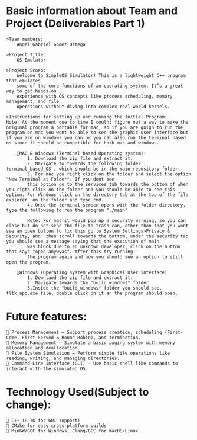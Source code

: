# Basic information about Team and Project (Deliverables Part 1)
    >Team members: 
        Angel Gabriel Gomez Ortega

    >Project Title: 
        OS Emulator

    >Project Scoap:
        Welcome to SimpleOS Simulator! This is a lightweight C++ program that emulates 
        some of the core functions of an operating system. It’s a great way to get hands-on 
        experience with OS concepts like process scheduling, memory management, and file 
        operations—without diving into complex real-world kernels.

    >Instructions for setting up and running the Initial Program:
    Note: At the moment due to time I coulnt figure out a way to make the original program a portable for mac, so if you are goign to run the program on mac you wont be able to see the graphic user interface but if you are on windows you can or you can also run the terminal based os since it should be compatible for both mac and windows.
    
        🔹MAC & Windows (Terminal based Operating system):
            1. Download the zip file and extract it.
            2. Navigate to towards the following folder : terminal_based_OS , which should be in the main repository folder.
            3. For mac you right click on the folder and select the option "New Terminal at Folder". If you dont see
            this option go to the services tab towards the bottom of when you rigth click on the folder and you should be able to see this option. For Windows click on the directory tab at the top of the file explorer  on the folder and type cmd. 
            4. Once the terminal screen opens with the folder directory, type the following to run the program "./main"

            Note: For mac it would pop up a security warning, so you can close but do not send the file to trash can, other than that you wont see an open button to fix this go to System Settings>Privacy & Security, and  then scroll towards the bottom, under the security tap you should see a message saying that the execution of main 
            was block due to an unknown developer, click on the button that says "open anywyas". After this try running 
            the program again and now you should see an option to still open the program.

        🔹Windows (Operating system with Graphical User interface)
            1. Downlaod the zip file and extract it.
            2. Navigate towards the "build_windows" folder
            3.Inside the "build_windows" folder you should see, fltk_app.exe file, double click on it an the program should open.
        




# Future features:
    🔹 Process Management – Support process creation, scheduling (First-Come, First-Served & Round Robin), and termination.
    🔹 Memory Management – Simulate a basic paging system with memory allocation and deallocation.
    🔹 File System Simulation – Perform simple file operations like reading, writing, and managing directories.
    🔹 Command-Line Interface (CLI) – Use basic shell-like commands to interact with the simulated OS.


# Technology Used(Subject to change):
    🔹 C++ (FLTK for GUI support)
    🔹 CMake for easy cross-platform builds
    🔹 MinGW/GCC for Windows, Clang/GCC for macOS/Linux
